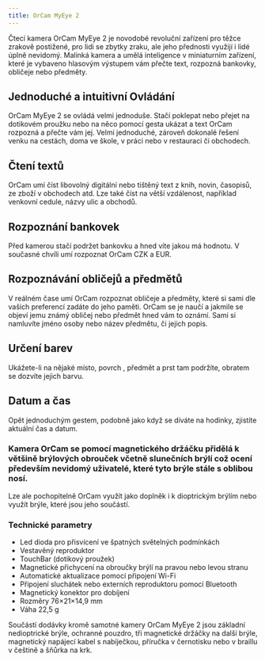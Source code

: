 ```yaml
---
title: OrCam MyEye 2
---
```


Čtecí kamera OrCam MyEye 2 je novodobé revoluční zařízení pro těžce zrakově postižené, pro lidi se zbytky zraku, ale jeho přednosti využijí i lidé úplně nevidomý.
Malinká kamera a umělá inteligence v miniaturním zařízení, které je vybaveno hlasovým výstupem vám přečte text, rozpozná bankovky, obličeje nebo předměty.

## Jednoduché a intuitivní Ovládání
OrCam MyEye 2 se ovládá velmi jednoduše.
Stačí poklepat nebo přejet na dotikovém proužku nebo na něco pomocí gesta ukázat a text OrCam rozpozná a přečte vám jej.
Velmi jednoduché, zároveň dokonalé řešení venku na cestách, doma ve škole, v práci nebo v restauraci či obchodech.

## Čtení textů 
OrCam umí číst libovolný digitální nebo tištěný text z knih, novin, časopisů, ze zboží v obchodech atd.
Lze také číst na větší vzdálenost, například venkovní cedule, názvy ulic  a obchodů.

## Rozpoznání bankovek
Před kamerou stačí podržet bankovku a hned víte jakou má hodnotu. V současné chvíli umí rozpoznat OrCam CZK a EUR.

## Rozpoznávání obličejů a předmětů
V reálném čase umí OrCam rozpoznat obličeje a předměty, které si sami dle vašich preferencí zadáte do jeho paměti. OrCam se je naučí a jakmile se objeví jemu známý obličej nebo předmět hned vám to oznámí.
Sami si namluvíte jméno osoby nebo název předmětu, či jejich popis.

## Určení barev
Ukážete-li na nějaké místo, povrch , předmět a prst tam podržíte, obratem se dozvíte jejich barvu.

## Datum a čas
Opět jednoduchým gestem, podobně jako když se díváte  na hodinky, zjistíte aktuální čas a datum.

### Kamera OrCam se pomocí    magnetického držáčku přidělá  k většině brýlových obrouček včetně slunečních brýlí což ocení především nevidomý uživatelé, které tyto brýle stále s oblibou nosí.
Lze ale pochopitelně OrCam využít jako doplněk i k dioptrickým brýlím nebo využít brýle, které jsou jeho součástí.

### Technické parametry
- Led dioda pro přisvícení ve špatných světelných podmínkách
- Vestavěný reproduktor
- TouchBar (dotikový proužek)
- Magnetické přichycení na obroučky brýlí na pravou nebo levou stranu
- Automatické aktualizace pomocí připojení Wi-Fi
- Připojení sluchátek nebo externích reproduktoru pomocí Bluetooth
- Magnetický konektor pro dobíjení
- Rozměry 76×21×14,9 mm
- Váha 22,5 g

Součástí dodávky kromě samotné kamery OrCam MyEye 2 jsou základní nedioptrické brýle,  ochranné pouzdro, tři magnetické držáčky na další brýle, magnetický napájecí kabel s nabíječkou, příručka v černotisku nebo v braillu v češtině a šňůrka na krk.
